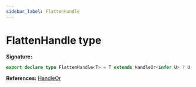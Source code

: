 ```yaml
---
sidebar_label: FlattenHandle
---
```

# FlattenHandle type


**Signature:**

```typescript
export declare type FlattenHandle<T> = T extends HandleOr<infer U> ? U : never;
```
**References:** [HandleOr](./puppeteer.handleor.md)

